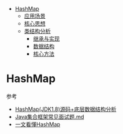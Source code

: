- [HashMap](#HashMap)
  - [应用场景](#应用场景)
  - [核心思想](#核心思想)
  - [类结构分析](#类结构分析)
    - [继承与实现](#继承与实现)
    - [数据结构](#数据结构)
    - [核心方法](#核心方法)

# HashMap

参考
- [HashMap(JDK1.8)源码+底层数据结构分析](https://github.com/Snailclimb/JavaGuide/blob/master/docs/java/collection/HashMap(JDK1.8)%E6%BA%90%E7%A0%81+%E5%BA%95%E5%B1%82%E6%95%B0%E6%8D%AE%E7%BB%93%E6%9E%84%E5%88%86%E6%9E%90.md)
- [Java集合框架常见面试题.md](https://github.com/Snailclimb/JavaGuide/blob/master/docs/java/collection/Java%E9%9B%86%E5%90%88%E6%A1%86%E6%9E%B6%E5%B8%B8%E8%A7%81%E9%9D%A2%E8%AF%95%E9%A2%98.md)
- [一文看懂HashMap](https://segmentfault.com/a/1190000022184751)

